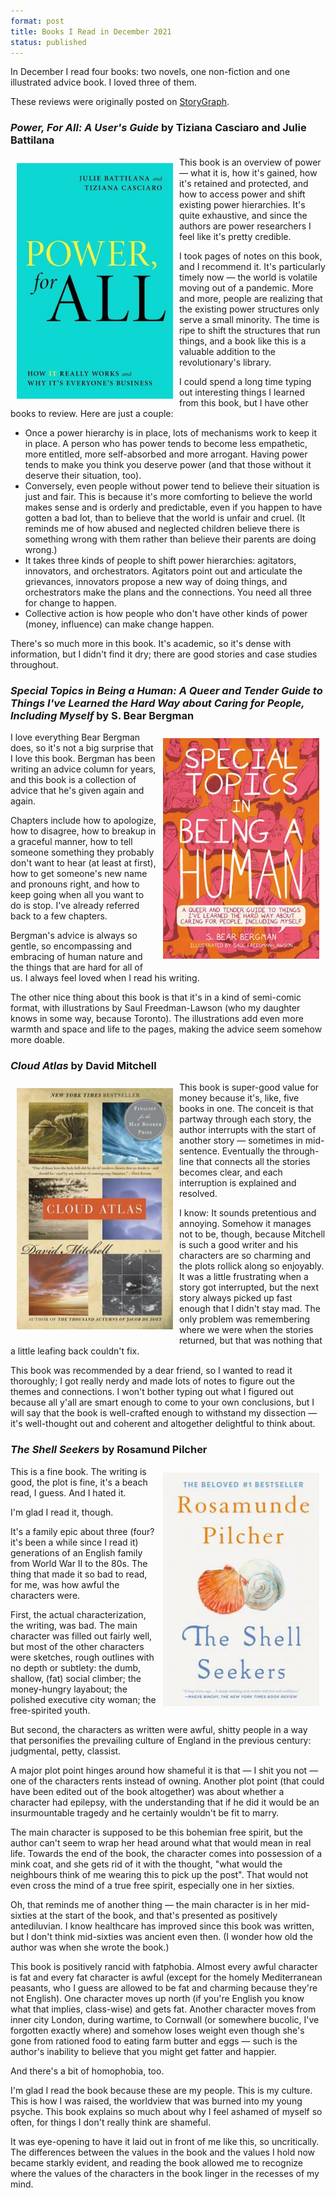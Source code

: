 ```yaml
---
format: post
title: Books I Read in December 2021
status: published
---
```


In December I read four books: two novels, one non-fiction and one illustrated advice book. I loved three of them.

These reviews were originally posted on [StoryGraph](https://app.thestorygraph.com/profile/amyrhoda). 

### *Power, For All: A User's Guide* by Tiziana Casciaro and Julie Battilana 

<img src="/images/casciaro-power.jpg" width="250px" style="float: left; padding:10px;">

This book is an overview of power — what it is, how it's gained, how it's retained and protected, and how to access power and shift existing power hierarchies. It's quite exhaustive, and since the authors are power researchers I feel like it's pretty credible.

I took pages of notes on this book, and I recommend it. It's particularly timely now — the world is volatile moving out of a pandemic. More and more, people are realizing that the existing power structures only serve a small minority. The time is ripe to shift the structures that run things, and a book like this is a valuable addition to the revolutionary's library.

I could spend a long time typing out interesting things I learned from this book, but I have other books to review. Here are just a couple:

- Once a power hierarchy is in place, lots of mechanisms work to keep it in place. A person who has power tends to become less empathetic, more entitled, more self-absorbed and more arrogant. Having power tends to make you think you deserve power (and that those without it deserve their situation, too).
- Conversely, even people without power tend to believe their situation is just and fair. This is because it's more comforting to believe the world makes sense and is orderly and predictable, even if you happen to have gotten a bad lot, than to believe that the world is unfair and cruel. (It reminds me of how abused and neglected children believe there is something wrong with them rather than believe their parents are doing wrong.)
- It takes three kinds of people to shift power hierarchies: agitators, innovators, and orchestrators. Agitators point out and articulate the grievances, innovators propose a new way of doing things, and orchestrators make the plans and the connections. You need all three for change to happen.
- Collective action is how people who don't have other kinds of power (money, influence) can make change happen.

There's so much more in this book. It's academic, so it's dense with information, but I didn't find it dry; there are good stories and case studies throughout.

### *Special Topics in Being a Human: A Queer and Tender Guide to Things I've Learned the Hard Way about Caring for People, Including Myself* by S. Bear Bergman

<img src="/images/bergman-topics.jpg" width="250px" style="float: right; padding:10px;">

I love everything Bear Bergman does, so it's not a big surprise that I love this book. Bergman has been writing an advice column for years, and this book is a collection of advice that he's given again and again.

Chapters include how to apologize, how to disagree, how to breakup in a graceful manner, how to tell someone something they probably don't want to hear (at least at first), how to get someone's new name and pronouns right, and how to keep going when all you want to do is stop. I've already referred back to a few chapters.

Bergman's advice is always so gentle, so encompassing and embracing of human nature and the things that are hard for all of us. I always feel loved when I read his writing.

The other nice thing about this book is that it's in a kind of semi-comic format, with illustrations by Saul Freedman-Lawson (who my daughter knows in some way, because Toronto). The illustrations add even more warmth and space and life to the pages, making the advice seem somehow more doable.

### *Cloud Atlas* by David Mitchell

<img src="/images/mitchell-cloud-atlas.jpg" width="250px" style="float: left; padding:10px;">

This book is super-good value for money because it's, like, five books in one. The conceit is that partway through each story, the author interrupts with the start of another story — sometimes in mid-sentence. Eventually the through-line that connects all the stories becomes clear, and each interruption is explained and resolved.

I know: It sounds pretentious and annoying. Somehow it manages not to be, though, because Mitchell is such a good writer and his characters are so charming and the plots rollick along so enjoyably. It was a little frustrating when a story got interrupted, but the next story always picked up fast enough that I didn't stay mad. The only problem was remembering where we were when the stories returned, but that was nothing that a little leafing back couldn't fix.

This book was recommended by a dear friend, so I wanted to read it thoroughly; I got really nerdy and made lots of notes to figure out the themes and connections. I won't bother typing out what I figured out because all y'all are smart enough to come to your own conclusions, but I will say that the book is well-crafted enough to withstand my dissection — it's well-thought out and coherent and altogether delightful to think about.

### *The Shell Seekers* by Rosamund Pilcher

<img src="/images/pilcher-shell-seekers.jpg" width="250px" style="float: right; padding:10px;">

This is a fine book. The writing is good, the plot is fine, it's a beach read, I guess. And I hated it.

I'm glad I read it, though.

It's a family epic about three (four? it's been a while since I read it) generations of an English family from World War II to the 80s. The thing that made it so bad to read, for me, was how awful the characters were.

First, the actual characterization, the writing, was bad. The main character was filled out fairly well, but most of the other characters were sketches, rough outlines with no depth or subtlety: the dumb, shallow, (fat) social climber; the money-hungry layabout; the polished executive city woman; the free-spirited youth.

But second, the characters as written were awful, shitty people in a way that personifies the prevailing culture of England in the previous century: judgmental, petty, classist.

A major plot point hinges around how shameful it is that — I shit you not — one of the characters rents instead of owning. Another plot point (that could have been edited out of the book altogether) was about whether a character had epilepsy, with the understanding that if he did it would be an insurmountable tragedy and he certainly wouldn't be fit to marry.

The main character is supposed to be this bohemian free spirit, but the author can't seem to wrap her head around what that would mean in real life. Towards the end of the book, the character comes into possession of a mink coat, and she gets rid of it with the thought, "what would the neighbours think of me wearing this to pick up the post". That would not even cross the mind of a true free spirit, especially one in her sixties.

Oh, that reminds me of another thing — the main character is in her mid-sixties at the start of the book, and that's presented as positively antediluvian. I know healthcare has improved since this book was written, but I don't think mid-sixties was ancient even then. (I wonder how old the author was when she wrote the book.)

This book is positively rancid with fatphobia. Almost every awful character is fat and every fat character is awful (except for the homely Mediterranean peasants, who I guess are allowed to be fat and charming because they're not English). One character moves up north (if you're English you know what that implies, class-wise) and gets fat. Another character moves from inner city London, during wartime, to Cornwall (or somewhere bucolic, I've forgotten exactly where) and somehow loses weight even though she's gone from rationed food to eating farm butter and eggs — such is the author's inability to believe that you might get fatter and happier.

And there's a bit of homophobia, too.

I'm glad I read the book because these are my people. This is my culture. This is how I was raised, the worldview that was burned into my young psyche. This book explains so much about why I feel ashamed of myself so often, for things I don't really think are shameful.

It was eye-opening to have it laid out in front of me like this, so uncritically. The differences between the values in the book and the values I hold now became starkly evident, and reading the book allowed me to recognize where the values of the characters in the book linger in the recesses of my mind.
